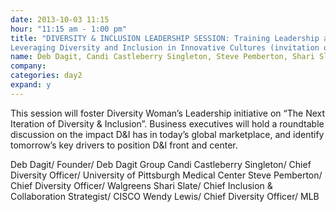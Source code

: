 ```yaml
---
date: 2013-10-03 11:15
hour: "11:15 am - 1:00 pm"
title: "DIVERSITY & INCLUSION LEADERSHIP SESSION: Training Leadership a Peer to Peer Forum
Leveraging Diversity and Inclusion in Innovative Cultures (invitation only)"
name: Deb Dagit, Candi Castleberry Singleton, Steve Pemberton, Shari Slate and Wendy Lewis
company:
categories: day2
expand: y
---
```


This session will foster Diversity Woman’s Leadership initiative on “The Next Iteration of Diversity & Inclusion”. Business executives will hold a roundtable discussion on the impact D&I has in today’s global marketplace, and identify tomorrow’s key drivers to position D&I front and center.

Deb Dagit/ Founder/ Deb Dagit Group
Candi Castleberry Singleton/ Chief Diversity Officer/
University of Pittsburgh Medical Center
Steve Pemberton/ Chief Diversity Officer/ Walgreens
Shari Slate/ Chief Inclusion & Collaboration Strategist/ CISCO Wendy Lewis/ Chief Diversity Officer/ MLB